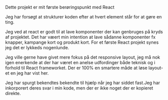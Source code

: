 Dette projekt er mit første berøringspunkt med React

Jeg har forsøgt at strukturer koden efter at hvert element står for at gøre en ting. 

Jeg ved at react er godt til at lave komponenter der kan genbruges på kryds af projektet. Det har væert min intention at lave sådanne komponenter fx knapper, kampange kort og produkt kort. For et første React projekt synes jeg det er lykkeds nogenlunde. 

Jeg ville gerne have givet mere fokus på det responsive layout, jeg må nok igen enerkende at der har været en anelse udfordinger både teknisk og i forhold til React frameworket. 
Der er 100% en smartere måde at løse layout-et en jeg har vist her.

Jeg har spurgt bekendtes bekendte til hjælp når jeg har siddet fast.Jeg har inkorporert deres svar i min kode, men der er ikke noget der er kopieret direkte.